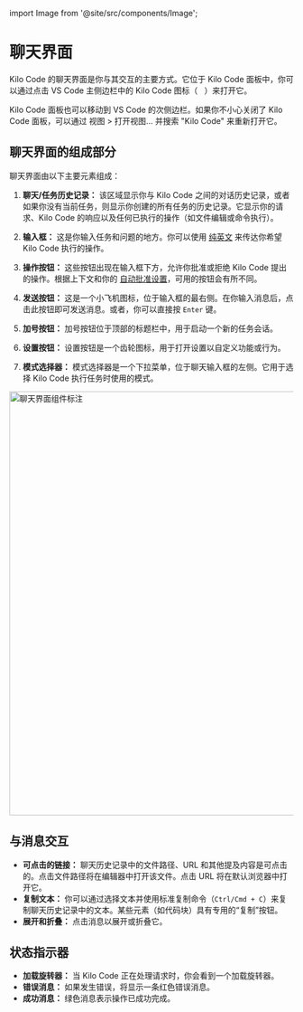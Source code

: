 import Image from '@site/src/components/Image';

# 聊天界面

Kilo Code 的聊天界面是你与其交互的主要方式。它位于 Kilo Code 面板中，你可以通过点击 VS Code 主侧边栏中的 Kilo Code 图标（<img src="/docs/img/kilo-v1.svg" width="12" />）来打开它。

Kilo Code 面板也可以移动到 VS Code 的次侧边栏。如果你不小心关闭了 Kilo Code 面板，可以通过 视图 > 打开视图... 并搜索 "Kilo Code" 来重新打开它。

## 聊天界面的组成部分

聊天界面由以下主要元素组成：

1. **聊天/任务历史记录：** 该区域显示你与 Kilo Code 之间的对话历史记录，或者如果你没有当前任务，则显示你创建的所有任务的历史记录。它显示你的请求、Kilo Code 的响应以及任何已执行的操作（如文件编辑或命令执行）。

2. **输入框：** 这是你输入任务和问题的地方。你可以使用 [纯英文](/zh-CN/basic-usage/typing-your-requests) 来传达你希望 Kilo Code 执行的操作。

3. **操作按钮：** 这些按钮出现在输入框下方，允许你批准或拒绝 Kilo Code 提出的操作。根据上下文和你的 [自动批准设置](/features/auto-approving-actions)，可用的按钮会有所不同。

4. **发送按钮：** 这是一个小飞机图标，位于输入框的最右侧。在你输入消息后，点击此按钮即可发送消息。或者，你可以直接按 `Enter` 键。

5. **加号按钮：** 加号按钮位于顶部的标题栏中，用于启动一个新的任务会话。

6. **设置按钮：** 设置按钮是一个齿轮图标，用于打开设置以自定义功能或行为。

7. **模式选择器：** 模式选择器是一个下拉菜单，位于聊天输入框的左侧。它用于选择 Kilo Code 执行任务时使用的模式。

<Image 
    src="/docs/img/the-chat-interface/the-chat-interface-1.png" 
    alt="聊天界面组件标注" width="750" 
    caption="Kilo Code 聊天界面的关键组件"
/>

## 与消息交互

* **可点击的链接：** 聊天历史记录中的文件路径、URL 和其他提及内容是可点击的。点击文件路径将在编辑器中打开该文件。点击 URL 将在默认浏览器中打开它。
* **复制文本：** 你可以通过选择文本并使用标准复制命令（`Ctrl/Cmd + C`）来复制聊天历史记录中的文本。某些元素（如代码块）具有专用的“复制”按钮。
* **展开和折叠：** 点击消息以展开或折叠它。

## 状态指示器

* **加载旋转器：** 当 Kilo Code 正在处理请求时，你会看到一个加载旋转器。
* **错误消息：** 如果发生错误，将显示一条红色错误消息。
* **成功消息：** 绿色消息表示操作已成功完成。
